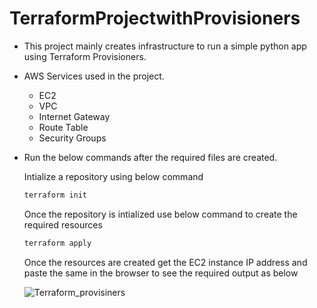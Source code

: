 # TerraformProjectwithProvisioners

- This project mainly creates infrastructure to run a simple python app using Terraform Provisioners.
- AWS Services used in the project.
  - EC2
  - VPC
  - Internet Gateway
  - Route Table
  - Security Groups

- Run the below commands after the required files are created.

  Intialize a repository using below command

  ```bash
  terraform init
  ```
  Once the repository is intialized use below command to create the required resources
  
  ```bash
  terraform apply
  ```
  Once the resources are created get the EC2 instance IP address and paste the same in the browser to see the required output as below

  ![Terraform_provisiners](https://github.com/Aravind-pendyala24/TerraformProjectwithProvisioners/assets/80102707/01069bac-20dc-46ec-8c91-c67ac614b1b4)

  
